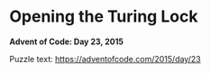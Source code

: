 # Opening the Turing Lock

**Advent of Code: Day 23, 2015**

Puzzle text: <https://adventofcode.com/2015/day/23>

